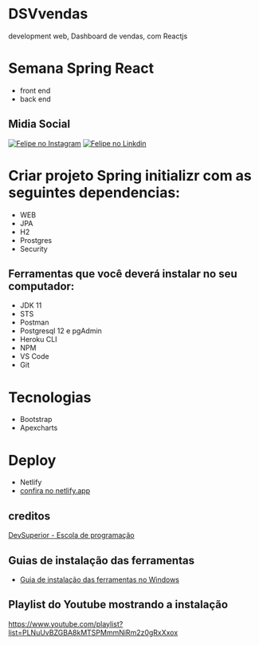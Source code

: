 # DSVvendas

development web, Dashboard de vendas, com Reactjs

# Semana Spring React

- front end
- back end

## Midia Social

[![Felipe no Instagram](https://github.com/felipe-rodrigues-s/DSVvendas/blob/master/icon/ig-icon.png)](https://www.instagram.com/felipersilvarsilva/)
[![Felipe no Linkdin ](https://github.com/felipe-rodrigues-s/DSVvendas/blob/master/icon/linkedin-icon.png)](https://www.linkedin.com/in/felipe-rodrigues-da-silva-650956161/)

# Criar projeto Spring initializr com as seguintes dependencias:

- WEB
- JPA
- H2
- Prostgres
- Security

## Ferramentas que você deverá instalar no seu computador:

- JDK 11
- STS
- Postman
- Postgresql 12 e pgAdmin
- Heroku CLI
- NPM
- VS Code
- Git

# Tecnologias

- Bootstrap
- Apexcharts

# Deploy

- Netlify
- [confira no netlify.app](https://react-felipe.netlify.app/)

## creditos

[DevSuperior - Escola de programação](https://devsuperior.com.br)

## Guias de instalação das ferramentas

- [Guia de instalação das ferramentas no Windows](https://github.com/devsuperior/sds3/tree/main/_instalacao/windows)

## Playlist do Youtube mostrando a instalação

https://www.youtube.com/playlist?list=PLNuUvBZGBA8kMTSPMmmNiRm2z0gRxXxox
